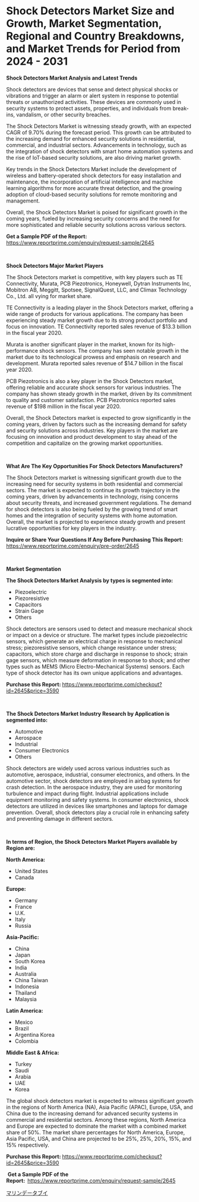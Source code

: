 <p><h1>Shock Detectors Market Size and Growth, Market Segmentation, Regional and Country Breakdowns, and Market Trends for Period from 2024 -  2031</h1></p><p><strong>Shock Detectors Market Analysis and Latest Trends</strong></p>
<p><p>Shock detectors are devices that sense and detect physical shocks or vibrations and trigger an alarm or alert system in response to potential threats or unauthorized activities. These devices are commonly used in security systems to protect assets, properties, and individuals from break-ins, vandalism, or other security breaches.</p><p>The Shock Detectors Market is witnessing steady growth, with an expected CAGR of 9.70% during the forecast period. This growth can be attributed to the increasing demand for enhanced security solutions in residential, commercial, and industrial sectors. Advancements in technology, such as the integration of shock detectors with smart home automation systems and the rise of IoT-based security solutions, are also driving market growth.</p><p>Key trends in the Shock Detectors Market include the development of wireless and battery-operated shock detectors for easy installation and maintenance, the incorporation of artificial intelligence and machine learning algorithms for more accurate threat detection, and the growing adoption of cloud-based security solutions for remote monitoring and management.</p><p>Overall, the Shock Detectors Market is poised for significant growth in the coming years, fueled by increasing security concerns and the need for more sophisticated and reliable security solutions across various sectors.</p></p>
<p><strong>Get a Sample PDF of the Report:&nbsp;</strong> <a href="https://www.reportprime.com/enquiry/request-sample/2645">https://www.reportprime.com/enquiry/request-sample/2645</a></p>
<p>&nbsp;</p>
<p><strong>Shock Detectors Major Market Players</strong></p>
<p><p>The Shock Detectors market is competitive, with key players such as TE Connectivity, Murata, PCB Piezotronics, Honeywell, Dytran Instruments Inc, Mobitron AB, Meggitt, Spotsee, SignalQuest, LLC, and Climax Technology Co., Ltd. all vying for market share.</p><p>TE Connectivity is a leading player in the Shock Detectors market, offering a wide range of products for various applications. The company has been experiencing steady market growth due to its strong product portfolio and focus on innovation. TE Connectivity reported sales revenue of $13.3 billion in the fiscal year 2020.</p><p>Murata is another significant player in the market, known for its high-performance shock sensors. The company has seen notable growth in the market due to its technological prowess and emphasis on research and development. Murata reported sales revenue of $14.7 billion in the fiscal year 2020.</p><p>PCB Piezotronics is also a key player in the Shock Detectors market, offering reliable and accurate shock sensors for various industries. The company has shown steady growth in the market, driven by its commitment to quality and customer satisfaction. PCB Piezotronics reported sales revenue of $198 million in the fiscal year 2020.</p><p>Overall, the Shock Detectors market is expected to grow significantly in the coming years, driven by factors such as the increasing demand for safety and security solutions across industries. Key players in the market are focusing on innovation and product development to stay ahead of the competition and capitalize on the growing market opportunities.</p></p>
<p>&nbsp;</p>
<p><strong>What Are The Key Opportunities For Shock Detectors Manufacturers?</strong></p>
<p><p>The Shock Detectors market is witnessing significant growth due to the increasing need for security systems in both residential and commercial sectors. The market is expected to continue its growth trajectory in the coming years, driven by advancements in technology, rising concerns about security threats, and increased government regulations. The demand for shock detectors is also being fueled by the growing trend of smart homes and the integration of security systems with home automation. Overall, the market is projected to experience steady growth and present lucrative opportunities for key players in the industry.</p></p>
<p><strong>Inquire or Share Your Questions If Any Before Purchasing This Report:</strong> <a href="https://www.reportprime.com/enquiry/pre-order/2645">https://www.reportprime.com/enquiry/pre-order/2645</a></p>
<p>&nbsp;</p>
<p><strong>Market Segmentation</strong></p>
<p><strong>The Shock Detectors Market Analysis by types is segmented into:</strong></p>
<p><ul><li>Piezoelectric</li><li>Piezoresistive</li><li>Capacitors</li><li>Strain Gage</li><li>Others</li></ul></p>
<p><p>Shock detectors are sensors used to detect and measure mechanical shock or impact on a device or structure. The market types include piezoelectric sensors, which generate an electrical charge in response to mechanical stress; piezoresistive sensors, which change resistance under stress; capacitors, which store charge and discharge in response to shock; strain gage sensors, which measure deformation in response to shock; and other types such as MEMS (Micro Electro-Mechanical Systems) sensors. Each type of shock detector has its own unique applications and advantages.</p></p>
<p><strong>Purchase this Report:&nbsp;</strong><a href="https://www.reportprime.com/checkout?id=2645&price=3590">https://www.reportprime.com/checkout?id=2645&price=3590</a></p>
<p>&nbsp;</p>
<p><strong>The Shock Detectors Market Industry Research by Application is segmented into:</strong></p>
<p><ul><li>Automotive</li><li>Aerospace</li><li>Industrial</li><li>Consumer Electronics</li><li>Others</li></ul></p>
<p><p>Shock detectors are widely used across various industries such as automotive, aerospace, industrial, consumer electronics, and others. In the automotive sector, shock detectors are employed in airbag systems for crash detection. In the aerospace industry, they are used for monitoring turbulence and impact during flight. Industrial applications include equipment monitoring and safety systems. In consumer electronics, shock detectors are utilized in devices like smartphones and laptops for damage prevention. Overall, shock detectors play a crucial role in enhancing safety and preventing damage in different sectors.</p></p>
<p>&nbsp;</p>
<p><strong>In terms of Region, the Shock Detectors Market Players available by Region are:</strong></p>
<p>
    <p> <strong> North America: </strong>
        <ul>
            <li>United States</li>
            <li>Canada</li>
        </ul>
        </p> 
    <p> <strong> Europe: </strong>
        <ul>
            <li>Germany</li>
            <li>France</li>
            <li>U.K.</li>
            <li>Italy</li>
            <li>Russia</li>
        </ul>
        </p> 
    <p> <strong> Asia-Pacific: </strong>
        <ul>
            <li>China</li>
            <li>Japan</li>
            <li>South Korea</li>
            <li>India</li>
            <li>Australia</li>
            <li>China Taiwan</li>
            <li>Indonesia</li>
            <li>Thailand</li>
            <li>Malaysia</li>
        </ul>
        </p> 
    <p> <strong> Latin America: </strong>
        <ul>
            <li>Mexico</li>
            <li>Brazil</li>
            <li>Argentina Korea</li>
            <li>Colombia</li>
        </ul>
        </p> 
    <p> <strong> Middle East & Africa: </strong>
        <ul>
            <li>Turkey</li>
            <li>Saudi</li>
            <li>Arabia</li>
            <li>UAE</li>
            <li>Korea</li>
        </ul>
    </p>
    </p>
<p><p>The global shock detectors market is expected to witness significant growth in the regions of North America (NA), Asia Pacific (APAC), Europe, USA, and China due to the increasing demand for advanced security systems in commercial and residential sectors. Among these regions, North America and Europe are expected to dominate the market with a combined market share of 50%. The market share percentages for North America, Europe, Asia Pacific, USA, and China are projected to be 25%, 25%, 20%, 15%, and 15% respectively.</p></p>
<p><strong>Purchase this Report: </strong><a href="https://www.reportprime.com/checkout?id=2645&price=3590">https://www.reportprime.com/checkout?id=2645&price=3590</a></p>
<p>&nbsp;<strong>Get a Sample PDF of the Report:&nbsp;&nbsp;</strong><a href="https://www.reportprime.com/enquiry/request-sample/2645">https://www.reportprime.com/enquiry/request-sample/2645</a></p>
<p><strong></strong></p>
<p><p><a href="https://github.com/ksxzwxabcuynh011/Market-Research-Report-List-1/blob/main/880025112032.md">マリンデータブイ</a></p></p>